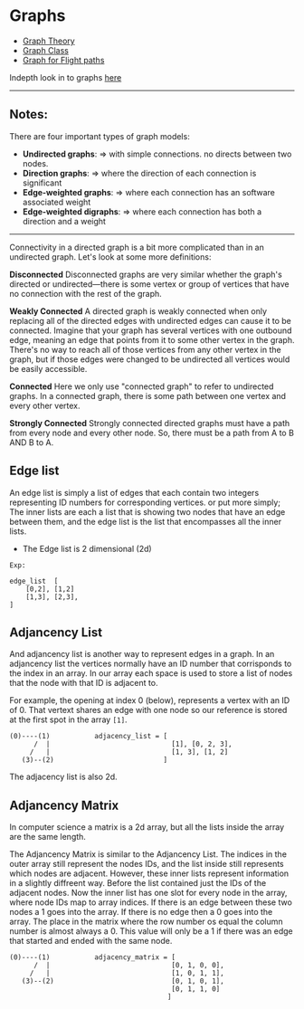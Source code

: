 # Graphs

- [Graph Theory](https://github.com/369geofreeman/machine-learning-algorithms-and-data-structures/tree/main/Data-Structures/graphs/graph_theory.ipynb)
- [Graph Class](https://github.com/369geofreeman/machine-learning-algorithms-and-data-structures/tree/main/Data-Structures/graphs/graph_class.py)
- [Graph for Flight paths](https://github.com/369geofreeman/machine-learning-algorithms-and-data-structures/tree/main/Data-Structures/graphs/graph_flight_class.py)

Indepth look in to graphs [here](https://algs4.cs.princeton.edu/40graphs/)

---

## Notes:

There are four important types of graph models:

- **Undirected graphs**: => with simple connections. no directs between two nodes.
- **Direction graphs**: => where the direction of each connection is significant
- **Edge-weighted graphs**: => where each connection has an software associated weight
- **Edge-weighted digraphs**: => where each connection has both a direction and a weight

---

Connectivity in a directed graph is a bit more complicated than in an undirected graph. Let's look at some more definitions:

**Disconnected**
Disconnected graphs are very similar whether the graph's directed or undirected—there is some vertex or group of vertices that have no connection with the rest of the graph.

**Weakly Connected**
A directed graph is weakly connected when only replacing all of the directed edges with undirected edges can cause it to be connected. Imagine that your graph has several vertices with one outbound edge, meaning an edge that points from it to some other vertex in the graph. There's no way to reach all of those vertices from any other vertex in the graph, but if those edges were changed to be undirected all vertices would be easily accessible.

**Connected**
Here we only use "connected graph" to refer to undirected graphs. In a connected graph, there is some path between one vertex and every other vertex.

**Strongly Connected**
Strongly connected directed graphs must have a path from every node and every other node. So, there must be a path from A to B AND B to A.

## Edge list

An edge list is simply a list of edges that each contain two integers representing ID numbers for corresponding vertices. or put more simply; The inner lists are each a list that is showing two nodes that have an edge between them, and the edge list is the list that encompasses all the inner lists.

- The Edge list is 2 dimensional (2d)

```
Exp:

edge_list  [
    [0,2], [1,2]
    [1,3], [2,3],
]
```

## Adjancency List

And adjancency list is another way to represent edges in a graph. In an adjancency list the vertices normally have an ID number that corrisponds to the index in an array.
In our array each space is used to store a list of nodes that the node with that ID is adjacent to.

For example, the opening at index 0 (below), represents a vertex with an ID of 0. That vertext shares an edge with one node so our reference is stored at the first spot in the array `[1]`.

```
(0)----(1)           adjacency_list = [
      /  |                              [1], [0, 2, 3],
     /   |                              [1, 3], [1, 2]
   (3)--(2)                           ]
```

The adjacency list is also 2d.

## Adjancency Matrix

In computer science a matrix is a 2d array, but all the lists inside the array are the same length.

The Adjancency Matrix is similar to the Adjancency List. The indices in the outer array still represent the nodes IDs, and the list inside still represents which nodes are adjacent. However, these inner lists represent information in a slightly diffreent way. Before the list contained just the IDs of the adjacent nodes. Now the inner list has one slot for every node in the array, where node IDs map to array indices. If there is an edge between these two nodes a 1 goes into the array. If there is no edge then a 0 goes into the array.
The place in the matrix where the row number os equal the column number is almost always a 0. This value will only be a 1 if there was an edge that started and ended with the same node.

```
(0)----(1)           adjacency_matrix = [
      /  |                              [0, 1, 0, 0],
     /   |                              [1, 0, 1, 1],
   (3)--(2)                             [0, 1, 0, 1],
                                        [0, 1, 1, 0]
                                       ]
```
